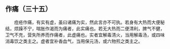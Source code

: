 ## 作痛（三十五）


&emsp;&emsp;痘疮作痛，有实有虚，虽曰诸痛为实，然此言亦不可执。若身有大热而大便秘结，烦躁不宁，喘胀作渴而为痛者，此实痛也。若无大热而二便清利，脾气不健，卫气不充，营失所养而作痛者，此虚痛也。实者宜解毒清火，当用解毒汤，或四味消毒饮之类主之。虚者宜补香血气，当用保元汤，或六物煎之类主之。

